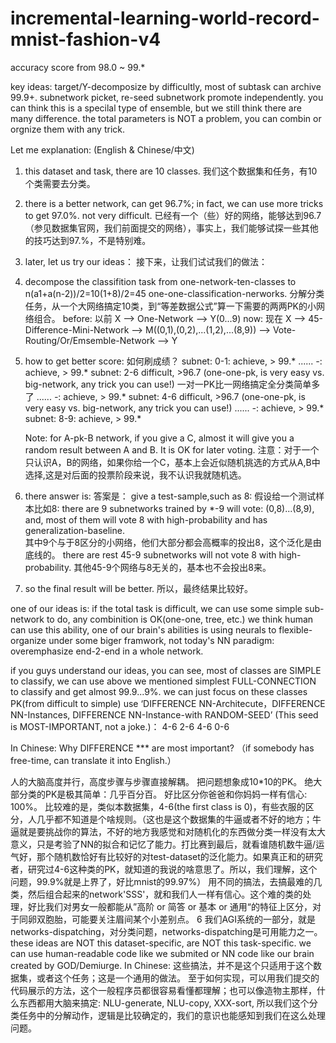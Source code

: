 # incremental-learning-world-record-mnist-fashion-v4

accuracy score from 98.0 ~ 99.*

key ideas: 
   target/Y-decomposize by difficultly, most of subtask can archive 99.9+.
   subnetwork picket, re-seed
   subnetwork promote independently.
   you can think this is a specilal type of ensemble, but we still think there are many difference.
   the total parameters is NOT a problem, you can combin or orgnize them with any trick.

Let me explanation: (English & Chinese/中文)
1. this dataset and task, there are 10 classes.
   我们这个数据集和任务，有10个类需要去分类。
2. there is a better network, can get 96.7%; in fact, we can use more tricks to get 97.0%.  not very difficult.
   已经有一个（些）好的网络，能够达到96.7（参见数据集官网，我们前面提交的网络），事实上，我们能够试探一些其他的技巧达到97.%，不是特别难。
3. later, let us try our ideas：
   接下来，让我们试试我们的做法：
4. decompose the classifition task from one-network-ten-classes to n(a1+a(n-2))/2=10(1+8)/2=45 one-one-classification-nerworks.
   分解分类任务，从一个大网络搞定10类，到“等差数据公式”算一下需要的两两PK的小网络组合。
   before: 以前
   X --> One-Network --> Y(0...9)
   now: 现在
   X --> 45-Difference-Mini-Network --> M((0,1),(0,2),...(1,2),...(8,9))  --> Vote-Routing/Or/Emsemble-Network  --> Y
5. how to get better score: 如何刷成绩？
   subnet: 0-1:   achieve, > 99.*
   ......  *-*:   achieve, > 99.*
   subnet: 2-6    difficult,  >96.7  (one-one-pk, is very easy vs. big-network, any trick you can use!) 一对一PK比一网络搞定全分类简单多了
   ......  *-*:   achieve, > 99.*
   subnet: 4-6    difficult,  >96.7  (one-one-pk, is very easy vs. big-network, any trick you can use!)
   ......  *-*:   achieve, > 99.*
   subnet: 8-9:   achieve, > 99.*
   
   Note: for A-pk-B network, if you give a C, almost it will give you a random result between A and B. It is OK for later voting.
   注意：对于一个只认识A，B的网络，如果你给一个C，基本上会近似随机挑选的方式从A,B中选择,这是对后面的投票阶段来说，我不认识我就随机选。
6. there answer is: 答案是：
   give a test-sample,such as 8:
   假设给一个测试样本比如8:
   there are 9 subnetworks trained by *-9 will vote: (0,8)...(8,9), and, most of them will vote 8 with high-probability and has generalization-baseline.  
   其中9个与于8区分的小网络，他们大部分都会高概率的投出8，这个泛化是由底线的。
   there are rest 45-9 subnetworks will not vote 8 with high-probability.
   其他45-9个网络与8无关的，基本也不会投出8来。
7. so the final result will be better.
   所以，最终结果比较好。
   


one of our ideas is: if the total task is difficult, we can use some simple sub-network to do, any combinition is OK(one-one, tree, etc.) we think human can use this ability, one of our brain's abilities is using neurals to flexible-organize under some biger framwork, not today's NN paradigm: overemphasize end-2-end in a whole network.

if you guys understand our ideas, you can see, most of classes are SIMPLE to classify, we can use above we mentioned simplest FULL-CONNECTION to classify and get almost 99.9...9%. we can just focus on these classes PK(from difficult to simple) use ‘DIFFERENCE NN-Architecute，DIFFERENCE NN-Instances, DIFFERENCE NN-Instance-with RANDOM-SEED’ (This seed is MOST-IMPORTANT, not a joke.)：
4-6
2-6 4-6
0-6

In Chinese: Why DIFFERENCE *** are most important? （if somebody has free-time, can translate it into English.）

人的大脑高度并行，高度步骤与步骤直接解耦。
把问题想象成10*10的PK。
绝大部分类的PK是极其简单：几乎百分百。 好比区分你爸爸和你妈妈一样有信心: 100%。
比较难的是，类似本数据集，4-6(the first class is 0)，有些衣服的区分，人几乎都不知道是个啥规则。（这也是这个数据集的牛逼或者不好的地方；牛逼就是要挑战你的算法，不好的地方我感觉和对随机化的东西做分类一样没有太大意义，只是考验了NN的拟合和记忆了能力。打比赛到最后，就看谁随机数牛逼/运气好，那个随机数恰好有比较好的对test-dataset的泛化能力。如果真正和的研究者，研究过4-6这种类的PK，就知道的我说的啥意思了。所以，我们理解，这个问题，99.9%就是上界了，好比mnist的99.97%）
用不同的搞法，去搞最难的几类，然后组合起来的network'SSS'，就和我们人一样有信心。这个难的类的处理，好比我们对男女一般都能从”高阶 or 简答 or 基本 or 通用“的特征上区分，对于同卵双胞胎，可能要关注眉间某个小差别点。
6 我们AGI系统的一部分，就是networks-dispatching，对分类问题，networks-dispatching是可用能力之一。
these ideas are NOT this dataset-specific, are NOT this task-specific.
we can use human-readable code like we submited or NN code like our brain created by GOD/Demiurge.
In Chinese:
这些搞法，并不是这个只适用于这个数据集，或者这个任务；这是一个通用的做法。
至于如何实现，可以用我们提交的代码展示的方法，这个一般程序员都很容易看懂都理解；也可以像造物主那样，什么东西都用大脑来搞定: NLU-generate, NLU-copy, XXX-sort, 所以我们这个分类任务中的分解动作，逻辑是比较确定的，我们的意识也能感知到我们在这么处理问题。

